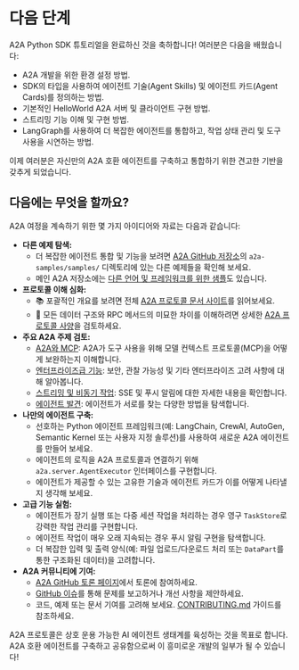 # 다음 단계

A2A Python SDK 튜토리얼을 완료하신 것을 축하합니다! 여러분은 다음을 배웠습니다:

-   A2A 개발을 위한 환경 설정 방법.
-   SDK의 타입을 사용하여 에이전트 기술(Agent Skills) 및 에이전트 카드(Agent Cards)를 정의하는 방법.
-   기본적인 HelloWorld A2A 서버 및 클라이언트 구현 방법.
-   스트리밍 기능 이해 및 구현 방법.
-   LangGraph를 사용하여 더 복잡한 에이전트를 통합하고, 작업 상태 관리 및 도구 사용을 시연하는 방법.

이제 여러분은 자신만의 A2A 호환 에이전트를 구축하고 통합하기 위한 견고한 기반을 갖추게 되었습니다.

## 다음에는 무엇을 할까요?

A2A 여정을 계속하기 위한 몇 가지 아이디어와 자료는 다음과 같습니다:

-   **다른 예제 탐색:**
    -   더 복잡한 에이전트 통합 및 기능을 보려면 [A2A GitHub 저장소](https://github.com/google-a2a/a2a-samples/tree/main/samples)의 `a2a-samples/samples/` 디렉토리에 있는 다른 예제들을 확인해 보세요.
    -   메인 A2A 저장소에는 [다른 언어 및 프레임워크를 위한 샘플](https://github.com/google-a2a/A2A/tree/main/samples)도 있습니다.
-   **프로토콜 이해 심화:**
    -   📚 포괄적인 개요를 보려면 전체 [A2A 프로토콜 문서 사이트](https://google.github.io/A2A/)를 읽어보세요.
    -   📝 모든 데이터 구조와 RPC 메서드의 미묘한 차이를 이해하려면 상세한 [A2A 프로토콜 사양](../../specification.md)을 검토하세요.
-   **주요 A2A 주제 검토:**
    -   [A2A와 MCP](../../topics/a2a-and-mcp.md): A2A가 도구 사용을 위해 모델 컨텍스트 프로토콜(MCP)을 어떻게 보완하는지 이해합니다.
    -   [엔터프라이즈급 기능](../../topics/enterprise-ready.md): 보안, 관찰 가능성 및 기타 엔터프라이즈 고려 사항에 대해 알아봅니다.
    -   [스트리밍 및 비동기 작업](../../topics/streaming-and-async.md): SSE 및 푸시 알림에 대한 자세한 내용을 확인합니다.
    -   [에이전트 발견](../../topics/agent-discovery.md): 에이전트가 서로를 찾는 다양한 방법을 탐색합니다.
-   **나만의 에이전트 구축:**
    -   선호하는 Python 에이전트 프레임워크(예: LangChain, CrewAI, AutoGen, Semantic Kernel 또는 사용자 지정 솔루션)를 사용하여 새로운 A2A 에이전트를 만들어 보세요.
    -   에이전트의 로직을 A2A 프로토콜과 연결하기 위해 `a2a.server.AgentExecutor` 인터페이스를 구현합니다.
    -   에이전트가 제공할 수 있는 고유한 기술과 에이전트 카드가 이를 어떻게 나타낼지 생각해 보세요.
-   **고급 기능 실험:**
    -   에이전트가 장기 실행 또는 다중 세션 작업을 처리하는 경우 영구 `TaskStore`로 강력한 작업 관리를 구현합니다.
    -   에이전트 작업이 매우 오래 지속되는 경우 푸시 알림 구현을 탐색합니다.
    -   더 복잡한 입력 및 출력 양식(예: 파일 업로드/다운로드 처리 또는 `DataPart`를 통한 구조화된 데이터)을 고려합니다.
-   **A2A 커뮤니티에 기여:**
    -   [A2A GitHub 토론 페이지](https://github.com/google-a2a/A2A/discussions)에서 토론에 참여하세요.
    -   [GitHub 이슈](https://github.com/google-a2a/A2A/issues)를 통해 문제를 보고하거나 개선 사항을 제안하세요.
    -   코드, 예제 또는 문서 기여를 고려해 보세요. [CONTRIBUTING.md](https://github.com/google-a2a/A2A/blob/main/CONTRIBUTING.md) 가이드를 참조하세요.

A2A 프로토콜은 상호 운용 가능한 AI 에이전트 생태계를 육성하는 것을 목표로 합니다. A2A 호환 에이전트를 구축하고 공유함으로써 이 흥미로운 개발의 일부가 될 수 있습니다!

